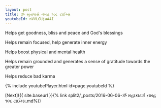 ```yaml
---
layout: post
title: ૐ સુતાપાસે નમહ ૧૦૮ ટાઈમ્સ
youtubeId: nVVLGUjaA4I
---
```

 
 
Helps get goodness, bliss and peace and God's blessings
 
Helps remain focused, help generate inner energy 
 
Helps boost physical and mental health 
 
Helps remain grounded and generates a sense of gratitude towards the greater power 
 
Helps reduce bad karma
 
 
 
 


{% include youtubePlayer.html id=page.youtubeId %}
 
[Next]({{ site.baseurl }}{% link  split2/_posts/2016-06-06-ૐ મહાક્રાટાવે નમહ ૧૦૮ ટાઈમ્સ.md%})
 
